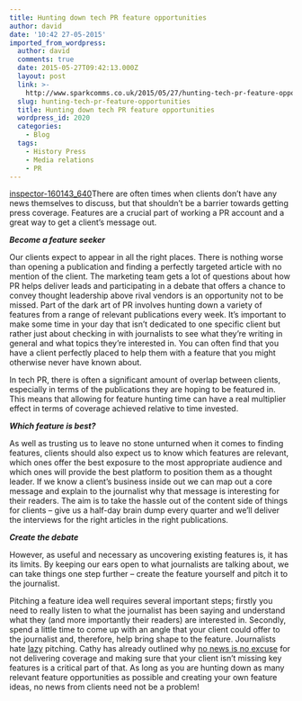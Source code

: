 ```yaml
---
title: Hunting down tech PR feature opportunities
author: david
date: '10:42 27-05-2015'
imported_from_wordpress:
  author: david
  comments: true
  date: 2015-05-27T09:42:13.000Z
  layout: post
  link: >-
    http://www.sparkcomms.co.uk/2015/05/27/hunting-tech-pr-feature-opportunities/
  slug: hunting-tech-pr-feature-opportunities
  title: Hunting down tech PR feature opportunities
  wordpress_id: 2020
  categories:
    - Blog
  tags:
    - History Press
    - Media relations
    - PR
---
```


[inspector-160143_640](inspector-160143_640-237x300.png)There are often times when clients don’t have any news themselves to discuss, but that shouldn’t be a barrier towards getting press coverage. Features are a crucial part of working a PR account and a great way to get a client’s message out.

**_Become a feature seeker_**

Our clients expect to appear in all the right places. There is nothing worse than opening a publication and finding a perfectly targeted article with no mention of the client. The marketing team gets a lot of questions about how PR helps deliver leads and participating in a debate that offers a chance to convey thought leadership above rival vendors is an opportunity not to be missed. Part of the dark art of PR involves hunting down a variety of features from a range of relevant publications every week. It’s important to make some time in your day that isn’t dedicated to one specific client but rather just about checking in with journalists to see what they’re writing in general and what topics they’re interested in. You can often find that you have a client perfectly placed to help them with a feature that you might otherwise never have known about.

In tech PR, there is often a significant amount of overlap between clients, especially in terms of the publications they are hoping to be featured in. This means that allowing for feature hunting time can have a real multiplier effect in terms of coverage achieved relative to time invested.

**_Which feature is best?_**

As well as trusting us to leave no stone unturned when it comes to finding features, clients should also expect us to know which features are relevant, which ones offer the best exposure to the most appropriate audience and which ones will provide the best platform to position them as a thought leader. If we know a client’s business inside out we can map out a core message and explain to the journalist why that message is interesting for their readers. The aim is to take the hassle out of the content side of things for clients – give us a half-day brain dump every quarter and we’ll deliver the interviews for the right articles in the right publications. 

**_Create the debate_**

However, as useful and necessary as uncovering existing features is, it has its limits. By keeping our ears open to what journalists are talking about, we can take things one step further – create the feature yourself and pitch it to the journalist.

Pitching a feature idea well requires several important steps; firstly you need to really listen to what the journalist has been saying and understand what they (and more importantly their readers) are interested in. Secondly, spend a little time to come up with an angle that your client could offer to the journalist and, therefore, help bring shape to the feature. Journalists hate [lazy](http://whitelabelglobal.com/blog/item/you-know-what-i-dont-want-to-be-your-clients-kibble) pitching. Cathy has already outlined why [no news is no excuse](http://www.sparkcomms.co.uk/2014/12/18/news-excuse-coverage-get-facts-stat/) for not delivering coverage and making sure that your client isn’t missing key features is a critical part of that. As long as you are hunting down as many relevant feature opportunities as possible and creating your own feature ideas, no news from clients need not be a problem!

